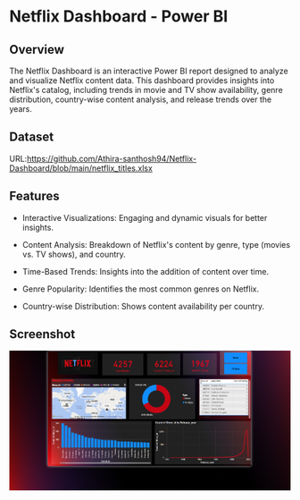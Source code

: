 # Netflix Dashboard - Power BI
## Overview
The Netflix Dashboard is an interactive Power BI report designed to analyze and visualize Netflix content data. This dashboard provides insights into Netflix's catalog, including trends in movie and TV show availability, genre distribution, country-wise content analysis, and release trends over the years.
## Dataset
URL:https://github.com/Athira-santhosh94/Netflix-Dashboard/blob/main/netflix_titles.xlsx
## Features
* Interactive Visualizations: Engaging and dynamic visuals for better insights.

* Content Analysis: Breakdown of Netflix's content by genre, type (movies vs. TV shows), and country.

* Time-Based Trends: Insights into the addition of content over time.

* Genre Popularity: Identifies the most common genres on Netflix.

* Country-wise Distribution: Shows content availability per country.

## Screenshot
![Alt text](https://github.com/Athira-santhosh94/Netflix-Dashboard/blob/main/Dashboard%20screenshot.png)

